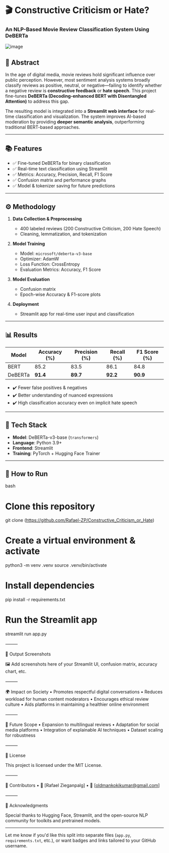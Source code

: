 # 🎬 Constructive Criticism or Hate?  
### An NLP-Based Movie Review Classification System Using DeBERTa

![image](https://github.com/user-attachments/assets/d431c53b-38c1-41b7-96ba-8a955ea1253b)


## 📌 Abstract

In the age of digital media, movie reviews hold significant influence over public perception. However, most sentiment analysis systems broadly classify reviews as positive, neutral, or negative—failing to identify whether a negative review is **constructive feedback** or **hate speech**. This project fine-tunes **DeBERTa (Decoding-enhanced BERT with Disentangled Attention)** to address this gap.

The resulting model is integrated into a **Streamlit web interface** for real-time classification and visualization. The system improves AI-based moderation by providing **deeper semantic analysis**, outperforming traditional BERT-based approaches.

---

## 📚 Features

- ✅ Fine-tuned DeBERTa for binary classification  
- ✅ Real-time text classification using Streamlit  
- ✅ Metrics: Accuracy, Precision, Recall, F1 Score  
- ✅ Confusion matrix and performance graphs  
- ✅ Model & tokenizer saving for future predictions  

---

## ⚙️ Methodology

1. **Data Collection & Preprocessing**  
   - 400 labeled reviews (200 Constructive Criticism, 200 Hate Speech)  
   - Cleaning, lemmatization, and tokenization  

2. **Model Training**  
   - Model: `microsoft/deberta-v3-base`  
   - Optimizer: AdamW  
   - Loss Function: CrossEntropy  
   - Evaluation Metrics: Accuracy, F1 Score  

3. **Model Evaluation**  
   - Confusion matrix  
   - Epoch-wise Accuracy & F1-score plots  

4. **Deployment**  
   - Streamlit app for real-time user input and classification

---

## 📊 Results

| Model    | Accuracy (%) | Precision (%) | Recall (%) | F1 Score (%) |
|----------|--------------|----------------|--------------|---------------|
| BERT     | 85.2         | 83.5           | 86.1         | 84.8          |
| DeBERTa  | **91.4**     | **89.7**       | **92.2**     | **90.9**      |

- ✔️ Fewer false positives & negatives  
- ✔️ Better understanding of nuanced expressions  
- ✔️ High classification accuracy even on implicit hate speech  

---

## 🧠 Tech Stack

- **Model**: DeBERTa-v3-base (`transformers`)
- **Language**: Python 3.9+
- **Frontend**: Streamlit
- **Training**: PyTorch + Hugging Face Trainer

---

## 🚀 How to Run

bash
# Clone this repository
git clone (https://github.com/Rafael-ZP/Constructive_Criticism_or_Hate)

# Create a virtual environment & activate
python3 -m venv .venv
source .venv/bin/activate

# Install dependencies
pip install -r requirements.txt

# Run the Streamlit app
streamlit run app.py



⸻

📸 Output Screenshots

🖼️ Add screenshots here of your Streamlit UI, confusion matrix, accuracy chart, etc.

⸻

🌍 Impact on Society
	•	Promotes respectful digital conversations
	•	Reduces workload for human content moderators
	•	Encourages ethical review culture
	•	Aids platforms in maintaining a healthier online environment

⸻

🔭 Future Scope
	•	Expansion to multilingual reviews
	•	Adaptation for social media platforms
	•	Integration of explainable AI techniques
	•	Dataset scaling for robustness

⸻

📄 License

This project is licensed under the MIT License.

⸻

🤝 Contributors
	•	👤 [Rafael Zieganpalg]
	•	📧 [oldmankokikumar@gmail.com]

⸻

📢 Acknowledgments

Special thanks to Hugging Face, Streamlit, and the open-source NLP community for toolkits and pretrained models.

---

Let me know if you'd like this split into separate files (`app.py`, `requirements.txt`, etc.), or want badges and links tailored to your GitHub username.

